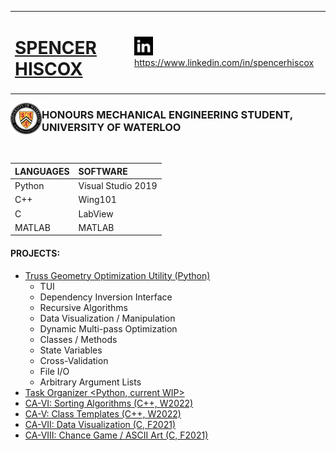 <table>
 <tr>
  <td><h1><a href="https://www.linkedin.com/in/spencerhiscox/">SPENCER HISCOX</a></h1></td>
  <td><a href="https://www.linkedin.com/in/spencerhiscox/"><img src="linkedIn_logo3.jpg" style="float" height="30" width="30">https://www.linkedin.com/in/spencerhiscox</a></td>
 </tr>
</table>
 

<!--![crest](University_of_Waterloo_seal.svg.png){width=150 height=150}-->
<a href="https://uwaterloo.ca/engineering/"><img style="float" src="University_of_Waterloo_seal.svg.png" height="50" width="50" align="left"></a><h3>HONOURS MECHANICAL ENGINEERING STUDENT, UNIVERSITY OF WATERLOO</h3><br />

| LANGUAGES | SOFTWARE |
| :---      | :---     |
| Python   | Visual Studio 2019 |
| C++      | Wing101 |
| C        | LabView |
| MATLAB   | MATLAB |


#### PROJECTS:
- [Truss Geometry Optimization Utility (Python)](https://github.com/spencerhiscox/TRUSS-ty-CALC/blob/master/TRUSS-ty-CALC_v1.3.4.py)
    - TUI
    - Dependency Inversion Interface
    - Recursive Algorithms
    - Data Visualization / Manipulation
    - Dynamic Multi-pass Optimization
    - Classes / Methods
    - State Variables
    - Cross-Validation
    - File I/O
    - Arbitrary Argument Lists
- [Task Organizer <Python, current WIP>](https://github.com/spencerhiscox/dates_viewer)
- [CA-VI: Sorting Algorithms (C++, W2022)](https://github.com/spencerhiscox/LinkedList-InsertionSort-BIT2400)
- [CA-V: Class Templates (C++, W2022)](https://github.com/spencerhiscox/ClassTemplates-BIT2400)
- [CA-VII: Data Visualization (C, F2021)](https://github.com/spencerhiscox/C_data_vis_y1_assignment_7)
- [CA-VIII: Chance Game / ASCII Art (C, F2021)](https://github.com/spencerhiscox/C_game_y1_assignment_8)

<!--
**InochiFumetsu/InochiFumetsu** is a ✨ _special_ ✨ repository because its `README.md` (this file) appears on your GitHub profile.

Here are some ideas to get you started:

- 🔭 I’m currently working on ...
- 🌱 I’m currently learning ...
- 👯 I’m looking to collaborate on ...
- 🤔 I’m looking for help with ...
- 💬 Ask me about ...
- 📫 How to reach me: ...
- 😄 Pronouns: ...
- ⚡ Fun fact: ...
-->
